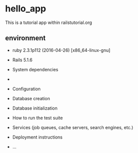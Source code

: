 # hello_app

This is a tutorial app within railstutorial.org

## environment



* ruby 2.3.1p112 (2016-04-26) [x86_64-linux-gnu]

* Rails 5.1.6

* System dependencies
- 

* Configuration

* Database creation

* Database initialization

* How to run the test suite

* Services (job queues, cache servers, search engines, etc.)

* Deployment instructions

* ...
